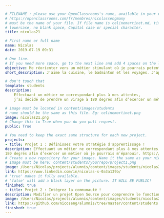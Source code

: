 ```yaml
---

# FILENAME : please use your OpenClassrooms's name, available in your url. 
# https://openclassrooms.com/fr/membres/nicolassengmany
# must be the name of your file. If file name is celinemartinet.md, title is celinemartinet.
# lowercase, no blank space, Capital case or special character.
title: nicolas21

# First name or full name
name: Nicolas
date: 2019-07-19 09:31

# One line.
# If you need more space, go to the next line and add 4 spaces on the left, as in 'description'.
objective: Me réorienter vers un métier stimulant où je pourrais potentiellement m'épanouir et sans aller au travail à reculons. 
short_description: J'aime la cuisine, le badminton et les voyages. J'apprends à coder pour donner un coup de boost à ma vie professionnelle.

# don't touch that
template: students
description:
    Effectuant un métier ne correspondant plus à mes attentes, 
    j’ai décidé de prendre un virage à 180 degrés afin d’exercer un métier où je pourrais m’épanouir.

# image must be located in content/images/students
# name should be the same as this file. Eg: celinemartinet.png
image: nicolas21.png
# Change this to True when you do you pull request.
public: True

# You need to keep the exact same structure for each new project.
projects:
- title: Projet 1 : Définissez votre stratégie d'apprentissage ! 
description: Effectuant un métier ne correspondant plus à mes attentes, j’ai décidé de prendre un virage à
180 degrés afin d’exercer un métier où je pourrais m’épanouir. https://www.linkedin.com/in/nicolas-s-0a3a139b/
# Create a new repository for your images. Name it the same as your nickname and profile picture.
# Image must be here: content/students/yourrepo/project1.png
image: /Users/Nicolas/projects/alumnis/content/images/students/nicolas21/projet_1.pngojet_1.png
link: https://www.linkedin.com/in/nicolas-s-0a3a139b/
# 'true' makes it fully available.
# 'false' will add a black layer on the picture. IT WILL BE PUBLIC!
finished: true
- title: Projet 2 : Intégrez la communauté !
description: Modifier un projet Open Source pour comprendre le fonctionnement de Git, de Github et des pull requests. 
image: /Users/Nicolas/projects/alumnis/content/images/students/nicolas21/projet_2.png
link: https://github.com/nicoseng/alumnis/tree/master/content/students
finished: true
---
```

